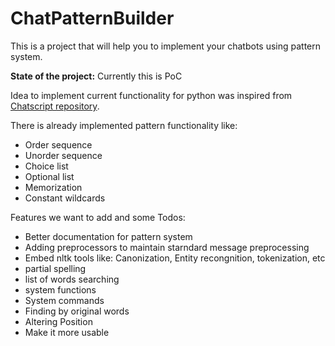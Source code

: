 # ChatPatternBuilder

This is a project that will help you to implement your chatbots using pattern system.

<b>State of the project:</b> Currently this is PoC

Idea to implement current functionality for python was inspired from <a href="https://github.com/Chatscript/Chatscript">Chatscript repository</a>.

There is already implemented pattern functionality like:
<ul>
  <li>Order sequence</li>
  <li>Unorder sequence</li>
  <li>Choice list</li>
  <li>Optional list</li>
  <li>Memorization</li>
  <li>Constant wildcards</li>
</ul>


Features we want to add and some Todos:
<ul>
  <li>Better documentation for pattern system</li>
  <li>Adding preprocessors to maintain starndard message preprocessing</li>
  <li>Embed nltk tools like: Canonization, Entity recongnition, tokenization, etc</li>
  <li>partial spelling</li>
  <li>list of words searching</li>
  <li>system functions</li>
  <li>System commands</li>
  <li>Finding by original words</li>
  <li>Altering Position</li>
  <li>Make it more usable</li>
</ul>
